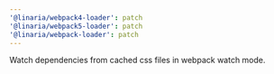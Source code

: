 ```yaml
---
'@linaria/webpack4-loader': patch
'@linaria/webpack5-loader': patch
'@linaria/webpack-loader': patch
---
```


Watch dependencies from cached css files in webpack watch mode.
